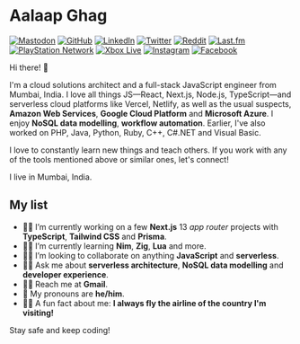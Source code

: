 # Aalaap Ghag
<a href="https://mastodon.social/@aalaap"><img src="https://img.shields.io/mastodon/follow/000012010?domain=https%3A%2F%2Fmastodon.social&label=%40aalaap%40mastodon.social&style=social" alt="Mastodon"></a> <a href="https://github.com/aalaap"><img src="https://img.shields.io/github/followers/aalaap.svg?label=@aalaap&style=social" alt="GitHub"></a> <a href="https://linkedin.com/in/aalaap"><img src="https://img.shields.io/static/v1?label=@aalaap&message=327&logo=linkedin&style=social" alt="LinkedIn"></a> <a href="https://twitter.com/aalaap"><img src="https://img.shields.io/twitter/follow/aalaap?label=@aalaap&style=social" alt="Twitter"></a> <a href="https://reddit.com/u/aalaap"><img src="https://img.shields.io/reddit/user-karma/combined/aalaap?style=social" alt="Reddit"></a> <a href="https://last.fm/user/aalaap"><img src="https://img.shields.io/static/v1?label=@aalaap&message=38k&logo=last.fm&style=social" alt="Last.fm"></a> <a href="https://my.playstation.com/profile/aalaap"><img src="https://img.shields.io/static/v1?label=@aalaap&message=196&logo=PlayStation&style=social" alt="PlayStation Network"></a> <a href="http://live.xbox.com/Profile?Gamertag=aalaap"><img src="https://img.shields.io/static/v1?label=@aalaap&message=9065&logo=Xbox&style=social" alt="Xbox Live"></a> <a href="https://instagram.com/aalaap"><img src="https://img.shields.io/static/v1?label=@aalaap&message=345&logo=instagram&style=social" alt="Instagram"></a> <a href="https://facebook.com/aalaap"><img src="https://img.shields.io/static/v1?label=@aalaap&message=0&logo=facebook&style=social" alt="Facebook"></a>

Hi there! 👋

I'm a cloud solutions architect and a full-stack JavaScript engineer from Mumbai, India. I love all things JS&mdash;React, Next.js, Node.js, TypeScript&mdash;and serverless cloud platforms like Vercel, Netlify, as well as the usual suspects, **Amazon Web Services**, **Google Cloud Platform** and **Microsoft Azure**. I enjoy **NoSQL data modelling**, **workflow automation**. Earlier, I've also worked on PHP, Java, Python, Ruby, C++, C#.NET and Visual Basic.

I love to constantly learn new things and teach others. If you work with any of the tools mentioned above or similar ones, let's connect!

I live in Mumbai, India.

## My list

- 👨‍💻 I’m currently working on a few **Next.js** 13 *app router* projects with **TypeScript**, **Tailwind CSS** and **Prisma**.
- 👨‍🏫 I’m currently learning **Nim**, **Zig**, **Lua** and more.
- 👷‍♀️ I’m looking to collaborate on anything **JavaScript** and **serverless**.
- 👨‍⚖️ Ask me about **serverless architecture**, **NoSQL data modelling** and **developer experience**.
- 👩‍✈️ Reach me at **Gmail**.
- 🧔 My pronouns are **he/him**.
- 🧟‍♂️ A fun fact about me: **I always fly the airline of the country I'm visiting!**

Stay safe and keep coding!
